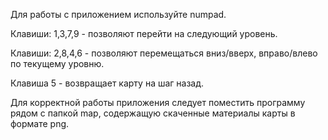 Для работы с приложением используйте numpad.

Клавиши: 1,3,7,9  - позволяют перейти на следующий уровень.

Клавиши: 2,8,4,6  - позволяют перемещаться вниз/вверх, вправо/влево по текущему уровню.

Клавиша 5 - возвращает карту на шаг назад.

Для корректной работы приложения следует поместить программу рядом с папкой map, содержащую скаченные материалы карты в формате png.
